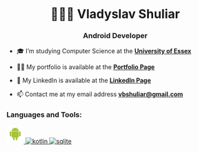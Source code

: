 <h1 align="center">👨🏻‍💻 Vladyslav Shuliar</h1>
<h3 align="center">Android Developer</h3>

- 🎓 I’m studying Computer Science at the **[University of Essex](https://www.essex.ac.uk/)**

- 👨‍💻 My portfolio is available at the **[Portfolio Page](https://github.com/stars/vbshuliar/lists/portfolio)**

- 🔎 My LinkedIn is available at the **[LinkedIn Page](https://www.linkedin.com/in/vbshuliar/)**

- 📫 Contact me at my email address **vbshuliar@gmail.com**

<h3 align="left">Languages and Tools:</h3>
<p align="left"> <a href="https://developer.android.com" target="_blank" rel="noreferrer"> <img src="https://raw.githubusercontent.com/devicons/devicon/master/icons/android/android-original-wordmark.svg" alt="android" width="40" height="40"/> </a> <a href="https://kotlinlang.org" target="_blank" rel="noreferrer"> <img src="https://www.vectorlogo.zone/logos/kotlinlang/kotlinlang-icon.svg" alt="kotlin" width="40" height="40"/> </a> <a href="https://www.sqlite.org/" target="_blank" rel="noreferrer"> <img src="https://www.vectorlogo.zone/logos/sqlite/sqlite-icon.svg" alt="sqlite" width="40" height="40"/> </a> </p>
